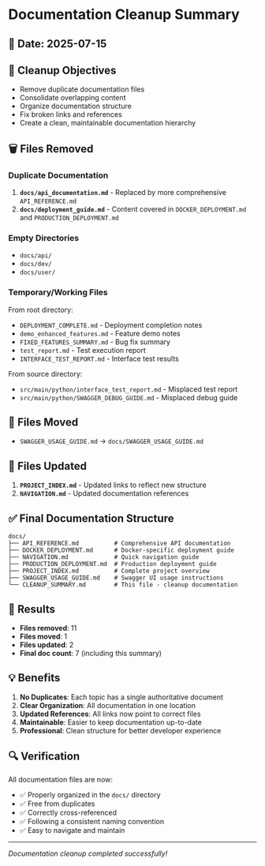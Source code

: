 # Documentation Cleanup Summary

## 📅 Date: 2025-07-15

## 🎯 Cleanup Objectives
- Remove duplicate documentation files
- Consolidate overlapping content
- Organize documentation structure
- Fix broken links and references
- Create a clean, maintainable documentation hierarchy

## 🗑️ Files Removed

### Duplicate Documentation
1. **`docs/api_documentation.md`** - Replaced by more comprehensive `API_REFERENCE.md`
2. **`docs/deployment_guide.md`** - Content covered in `DOCKER_DEPLOYMENT.md` and `PRODUCTION_DEPLOYMENT.md`

### Empty Directories
- `docs/api/`
- `docs/dev/`
- `docs/user/`

### Temporary/Working Files
From root directory:
- `DEPLOYMENT_COMPLETE.md` - Deployment completion notes
- `demo_enhanced_features.md` - Feature demo notes
- `FIXED_FEATURES_SUMMARY.md` - Bug fix summary
- `test_report.md` - Test execution report
- `INTERFACE_TEST_REPORT.md` - Interface test results

From source directory:
- `src/main/python/interface_test_report.md` - Misplaced test report
- `src/main/python/SWAGGER_DEBUG_GUIDE.md` - Misplaced debug guide

## 📁 Files Moved
- `SWAGGER_USAGE_GUIDE.md` → `docs/SWAGGER_USAGE_GUIDE.md`

## 📝 Files Updated
1. **`PROJECT_INDEX.md`** - Updated links to reflect new structure
2. **`NAVIGATION.md`** - Updated documentation references

## ✅ Final Documentation Structure

```
docs/
├── API_REFERENCE.md          # Comprehensive API documentation
├── DOCKER_DEPLOYMENT.md      # Docker-specific deployment guide
├── NAVIGATION.md             # Quick navigation guide
├── PRODUCTION_DEPLOYMENT.md  # Production deployment guide
├── PROJECT_INDEX.md          # Complete project overview
├── SWAGGER_USAGE_GUIDE.md    # Swagger UI usage instructions
└── CLEANUP_SUMMARY.md        # This file - cleanup documentation
```

## 🎯 Results
- **Files removed**: 11
- **Files moved**: 1
- **Files updated**: 2
- **Final doc count**: 7 (including this summary)

## 💡 Benefits
1. **No Duplicates**: Each topic has a single authoritative document
2. **Clear Organization**: All documentation in one location
3. **Updated References**: All links now point to correct files
4. **Maintainable**: Easier to keep documentation up-to-date
5. **Professional**: Clean structure for better developer experience

## 🔍 Verification
All documentation files are now:
- ✅ Properly organized in the `docs/` directory
- ✅ Free from duplicates
- ✅ Correctly cross-referenced
- ✅ Following a consistent naming convention
- ✅ Easy to navigate and maintain

---

*Documentation cleanup completed successfully!*